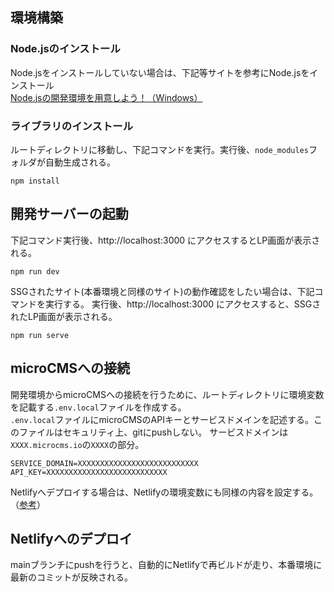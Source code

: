 ## 環境構築
### Node.jsのインストール
Node.jsをインストールしていない場合は、下記等サイトを参考にNode.jsをインストール  
[Node.jsの開発環境を用意しよう！（Windows）](https://prog-8.com/docs/nodejs-env-win)

### ライブラリのインストール
ルートディレクトリに移動し、下記コマンドを実行。実行後、`node_modules`フォルダが自動生成される。
```
npm install
```


## 開発サーバーの起動
下記コマンド実行後、http://localhost:3000 にアクセスするとLP画面が表示される。
```
npm run dev
```

SSGされたサイト(本番環境と同様のサイト)の動作確認をしたい場合は、下記コマンドを実行する。
実行後、http://localhost:3000 にアクセスすると、SSGされたLP画面が表示される。
```
npm run serve
```

## microCMSへの接続
開発環境からmicroCMSへの接続を行うために、ルートディレクトリに環境変数を記載する`.env.local`ファイルを作成する。  
`.env.local`ファイルにmicroCMSのAPIキーとサービスドメインを記述する。このファイルはセキュリティ上、gitにpushしない。
サービスドメインは`XXXX.microcms.io`の`XXXX`の部分。
```:.env.local
SERVICE_DOMAIN=XXXXXXXXXXXXXXXXXXXXXXXXXXX
API_KEY=XXXXXXXXXXXXXXXXXXXXXXXXXXX
```
Netlifyへデプロイする場合は、Netlifyの環境変数にも同様の内容を設定する。（[参考](https://blog.microcms.io/nuxt-microcms-netlify-portfolio/)）

## Netlifyへのデプロイ
mainブランチにpushを行うと、自動的にNetlifyで再ビルドが走り、本番環境に最新のコミットが反映される。


